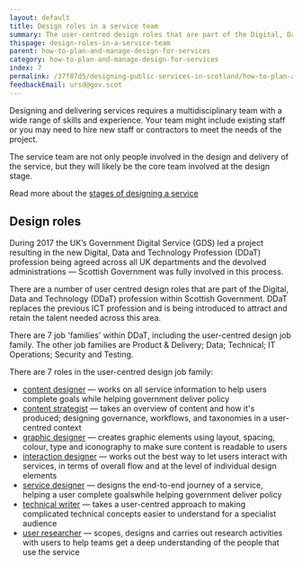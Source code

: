 ```yaml
---
layout: default
title: Design roles in a service team
summary: The user-centred design roles that are part of the Digital, Data and Technology profession in the Scottish Government.
thispage: design-roles-in-a-service-team
parent: how-to-plan-and-manage-design-for-services
category: how-to-plan-and-manage-design-for-services
index: 7
permalink: /37f87d5/designing-public-services-in-scotland/how-to-plan-and-manage-design-for-services/design-roles-in-a-service-team/
feedbackEmail: ursd@gov.scot
---
```


Designing and delivering services requires a multidisciplinary team with a wide range of skills and experience. Your team might include existing staff or you may need to hire new staff or contractors to meet the needs of the project.

The service team are not only people involved in the design and delivery of the service, but they will likely be the core team involved at the design stage.

Read more about the [stages of designing a service](../../why-we-need-a-scottish-approach-to-designing-public-services/stages-of-designing-a-service)

## Design roles

During 2017 the UK’s Government Digital Service (GDS) led a project resulting in the new Digital, Data and Technology Profession (DDaT) profession being agreed across all UK departments and the devolved administrations &mdash; Scottish Government was fully involved in this process.

There are a number of user centred design roles that are part of the Digital, Data and Technology (DDaT) profession within Scottish Government. DDaT replaces the previous ICT profession and is being introduced to attract and retain the talent needed across this area.

There are 7 job 'families' within DDaT, including the user-centred design job family. The other job families are Product & Delivery; Data; Technical; IT Operations; Security and Testing.

There are 7 roles in the user-centred design job family:

* [content designer](https://www.gov.uk/government/collections/digital-data-and-technology-job-roles-in-government#user-centred-design:-content-designer​) &mdash; works on all service information to help users complete goals while helping government deliver policy
* [content strategist](https://www.gov.uk/government/collections/digital-data-and-technology-job-roles-in-government#user-centred-design:-content-strategist​) &mdash;​ takes an overview of content and how it's produced; designing governance, workflows, and taxonomies in a user-centred context
* [graphic designer](https://www.gov.uk/government/collections/digital-data-and-technology-job-roles-in-government#user-centred-design:-graphic-designer-​) &mdash;​ creates graphic elements using layout, spacing, colour, type and iconography to make sure content is readable to users
* [interaction designer](https://www.gov.uk/government/collections/digital-data-and-technology-job-roles-in-government#user-centred-design:-interaction-designer-​) &mdash;​ works out the best way to let users interact with services, in terms of overall flow and at the level of individual design elements
* [service designer](https://www.gov.uk/government/collections/digital-data-and-technology-job-roles-in-government#user-centred-design:-service-designer-​) &mdash;​ designs the end-to-end journey of a service, helping a user complete goalswhile helping government deliver policy
* [technical writer](https://www.gov.uk/government/collections/digital-data-and-technology-job-roles-in-government#user-centred-design:-technical-writer-​) &mdash;​ takes a user-centred approach to making complicated technical concepts easier to understand for a specialist audience
* [user researcher](https://www.gov.uk/government/collections/digital-data-and-technology-job-roles-in-government#user-centred-design:-user-researcher​) &mdash;​ scopes, designs and carries out research activities with users to help teams get a deep understanding of the people that use the service
